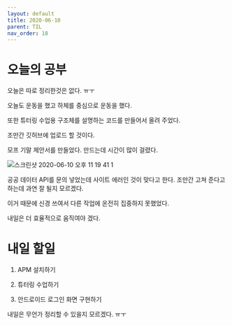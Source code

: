 ```yaml
---
layout: default
title: 2020-06-10
parent: TIL
nav_order: 18
---
```


# 오늘의 공부

오늘은 따로 정리한것은 없다. ㅠㅜ

오늘도 운동을 했고 하체를 중심으로 운동을 했다.

또한 튜터링 수업용 구조체를 설명하는 코드를 만들어서 올려 주었다.

조만간 깃허브에 업로드 할 것이다.

모프 기말 제안서를 만들었다. 만드는데 시간이 많이 걸렸다.

![스크린샷 2020-06-10 오후 11 19 41 1](https://user-images.githubusercontent.com/16849874/84279472-06164b80-ab71-11ea-9ce9-564cef848d7b.png)


공공 데이터 API를 문의 넣었는데 사이트 에러인 것이 맞다고 한다. 조만간 고쳐 준다고 하는데 과연 잘 될지 모르겠다.

이거 때문에 신경 쓰여서 다른 작업에 온전히 집중하지 못했었다. 

내일은 더 효율적으로 움직여야 겠다.

# 내일 할일 

1. APM 설치하기

2. 튜터링 수업하기

3. 안드로이드 로그인 화면 구현하기

내일은 무언가 정리할 수 있을지 모르겠다. ㅠㅜ